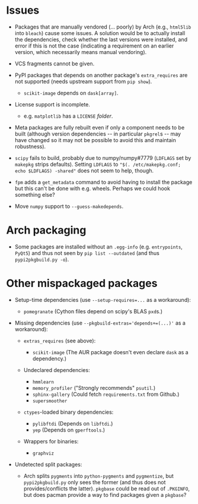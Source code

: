 Issues
======

- Packages that are manually vendored (... poorly) by Arch (e.g., `html5lib`
  into `bleach`) cause some issues.  A solution would be to actually install
  the dependencies, check whether the last versions were installed, and error
  if this is not the case (indicating a requirement on an earlier version,
  which necessarily means manual vendoring).

- VCS fragments cannot be given.

- PyPI packages that depends on another package's `extra_requires` are not
  supported (needs upstream support from `pip show`).
    - `scikit-image` depends on `dask[array]`.

- License support is incomplete.
    - e.g. `matplotlib` has a `LICENSE` *folder*.

- Meta packages are fully rebuilt even if only a component needs to be built
  (although version dependencies -- in particular `pkgrel`s -- may have changed
  so it may not be possible to avoid this and maintain robustness).

- `scipy` fails to build, probably due to numpy/numpy#7779 (`LDFLAGS` set by
  `makepkg` strips defaults).  Setting `LDFLAGS` to `"$(. /etc/makepkg.conf;
  echo $LDFLAGS) -shared"` does not seem to help, though.

- `fpm` adds a `get_metadata` command to avoid having to install the package
  but this can't be done with e.g. wheels.  Perhaps we could hook something
  else?

- Move `numpy` support to `--guess-makedepends`.

Arch packaging
==============

- Some packages are installed without an `.egg-info` (e.g. `entrypoints`,
  `PyQt5`) and thus not seen by `pip list --outdated` (and thus
  `pypi2pkgbuild.py -o`).

Other mispackaged packages
==========================

- Setup-time dependencies (use `--setup-requires=...` as a workaround):
    - `pomegranate` (Cython files depend on scipy's BLAS `pxd`s.)

- Missing dependencies (use `--pkgbuild-extras='depends+=(...)'` as a
  workaround):

    - `extras_requires` (see above):
        - `scikit-image` (The AUR package doesn't even declare `dask` as a
        dependency.)

    - Undeclared dependencies:
        - `hmmlearn`
        - `memory_profiler` ("Strongly recommends" `psutil`.)
        - `sphinx-gallery` (Could fetch `requirements.txt` from Github.)
        - `supersmoother`

    - `ctypes`-loaded binary dependencies:
        - `pylibftdi` (Depends on `libftdi`.)
        - `yep` (Depends on `gperftools`.)

    - Wrappers for binaries:
        - `graphviz`

- Undetected split packages:
    - Arch splits `pygments` into `python-pygments` and `pygmentize`,
      but `pypi2pkgbuild.py` only sees the former (and thus does not
      provides/conflicts the latter).  `pkgbase` could be read out of
      `.PKGINFO`, but does pacman provide a way to find packages given a
      `pkgbase`?
